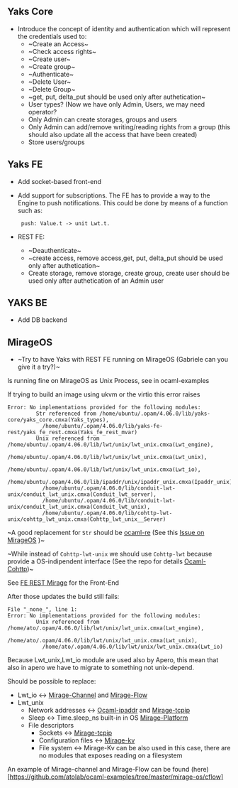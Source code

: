 ## Yaks Core

- Introduce the concept of identity and authentication which will represent the credentials used to:
  - ~Create an Access~
  - ~Check access rights~
  - ~Create user~
  - ~Create group~
  - ~Authenticate~
  - ~Delete User~
  - ~Delete Group~
  - ~get, put, delta_put should be used only after authetication~
  - User types? (Now we have only Admin, Users, we may need operator?
  - Only Admin can create storages, groups and users
  - Only Admin can add/remove writing/reading rights from a group (this should also update all the access that have been created)
  - Store users/groups
## Yaks FE

- Add socket-based front-end
- Add support for subscriptions. The FE has to provide a way to the Engine to push
  notifications. This could be done by means of a function such as:
  
       push: Value.t -> unit Lwt.t.

- REST FE:
  - ~Deauthenticate~
  - ~create access, remove access,get, put, delta_put should be used only after authetication~
  - Create storage, remove storage, create group, create user should be used only after authetication of an Admin user

## YAKS BE

- Add DB backend

## MirageOS

- ~Try to have Yaks with REST FE running on MirageOS (Gabriele can you give it a try?)~ 
  
Is running fine on MirageOS as Unix Process, see in ocaml-examples

If trying to build an image using ukvm or the virtio this error raises
```
Error: No implementations provided for the following modules:
         Str referenced from /home/ubuntu/.opam/4.06.0/lib/yaks-core/yaks_core.cmxa(Yaks_types),
           /home/ubuntu/.opam/4.06.0/lib/yaks-fe-rest/yaks_fe_rest.cmxa(Yaks_fe_rest_mvar)
         Unix referenced from /home/ubuntu/.opam/4.06.0/lib/lwt/unix/lwt_unix.cmxa(Lwt_engine),
           /home/ubuntu/.opam/4.06.0/lib/lwt/unix/lwt_unix.cmxa(Lwt_unix),
           /home/ubuntu/.opam/4.06.0/lib/lwt/unix/lwt_unix.cmxa(Lwt_io),
           /home/ubuntu/.opam/4.06.0/lib/ipaddr/unix/ipaddr_unix.cmxa(Ipaddr_unix),
           /home/ubuntu/.opam/4.06.0/lib/conduit-lwt-unix/conduit_lwt_unix.cmxa(Conduit_lwt_server),
           /home/ubuntu/.opam/4.06.0/lib/conduit-lwt-unix/conduit_lwt_unix.cmxa(Conduit_lwt_unix),
           /home/ubuntu/.opam/4.06.0/lib/cohttp-lwt-unix/cohttp_lwt_unix.cmxa(Cohttp_lwt_unix__Server)
```
~A good replacement for `Str` should be [ocaml-re](https://github.com/ocaml/ocaml-re)  (See this [Issue on MirageOS](https://github.com/mirage/mirage/issues/901) )~

~While instead of `Cohttp-lwt-unix` we should use `Cohttp-lwt` because provide a OS-indipendent interface (See the repo for details [Ocaml-Cohttp](https://github.com/mirage/ocaml-cohttp))~

See [FE REST Mirage](https://github.com/atolab/yaks/blob/yaks_mvar/src/yaks-fe/yaks-fe-rest-mirage/yaks_fe_rest_mirage.ml) for the Front-End

After those updates the build still fails:

```
File "_none_", line 1:
Error: No implementations provided for the following modules:
         Unix referenced from /home/ato/.opam/4.06.0/lib/lwt/unix/lwt_unix.cmxa(Lwt_engine),
           /home/ato/.opam/4.06.0/lib/lwt/unix/lwt_unix.cmxa(Lwt_unix),
           /home/ato/.opam/4.06.0/lib/lwt/unix/lwt_unix.cmxa(Lwt_io)
```
Because Lwt_unix,Lwt_io module are used also by Apero, this mean that also in apero we have to migrate to something not unix-depend.

Should be possible to replace:
  - Lwt_io <-> [Mirage-Channel](https://github.com/mirage/mirage-channel) and [Mirage-Flow](https://github.com/mirage/mirage-flow)
  - Lwt_unix 
    - Network addresses <-> [Ocaml-ipaddr](https://github.com/mirage/ocaml-ipaddr) and [Mirage-tcpip](https://github.com/mirage/mirage-tcpip)
    - Sleep <->  Time.sleep_ns built-in in OS [Mirage-Platform](https://github.com/mirage/mirage-platform)
    - File descriptors 
      - Sockets <-> [Mirage-tcpip](https://github.com/mirage/mirage-tcpip)
      - Configuration files <-> [Mirage-kv](https://github.com/mirage/mirage-kv)
      - File system  <-> Mirage-Kv can be also used in this case, there are no modules that exposes reading on a filesystem

An example of Mirage-channel and Mirage-Flow can be found (here)[https://github.com/atolab/ocaml-examples/tree/master/mirage-os/cflow]